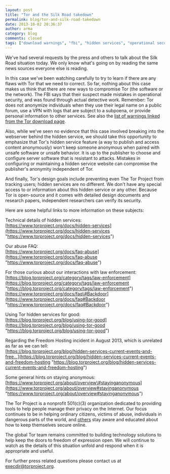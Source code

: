 ```yaml
---
layout: post
title: "Tor and the Silk Road takedown"
permalink: blog/tor-and-silk-road-takedown
date: 2013-10-02 20:36:37
author: arma
category: blog
comments: closed
tags: ["download warnings", "fbi", "hidden services", "operational security", "silk road", "tor"]
---
```


We've had several requests by the press and others to talk about the Silk Road situation today. We only know what's going on by reading the same news sources everyone else is reading.

In this case we've been watching carefully to try to learn if there are any flaws with Tor that we need to correct. So far, nothing about this case makes us think that there are new ways to compromise Tor (the software or the network). The FBI says that their suspect made mistakes in operational security, and was found through actual detective work. Remember: Tor does not anonymize individuals when they use their legal name on a public forum, use a VPN with logs that are subject to a subpoena, or provide personal information to other services. See also the [list of warnings linked from the Tor download page](https://www.torproject.org/download/download#warning).

Also, while we've seen no evidence that this case involved breaking into the webserver behind the hidden service, we should take this opportunity to emphasize that Tor's hidden service feature (a way to publish and access content anonymously) won't keep someone anonymous when paired with unsafe software or unsafe behavior. It is up to the publisher to choose and configure server software that is resistant to attacks. Mistakes in configuring or maintaining a hidden service website can compromise the publisher's anonymity independent of Tor.

And finally, Tor's design goals include preventing even The Tor Project from tracking users; hidden services are no different. We don't have any special access to or information about this hidden service or any other. Because Tor is open-source and it comes with detailed design documents and research papers, independent researchers can verify its security.

Here are some helpful links to more information on these subjects:

Technical details of hidden services:  
 [https://www.torproject.org/docs/hidden-services](https://www.torproject.org/docs/hidden-services "https://www.torproject.org/docs/hidden-services")

Our abuse FAQ:  
 [https://www.torproject.org/docs/faq-abuse](https://www.torproject.org/docs/faq-abuse "https://www.torproject.org/docs/faq-abuse")

For those curious about our interactions with law enforcement:  
 [https://blog.torproject.org/category/tags/law-enforcement](https://blog.torproject.org/category/tags/law-enforcement "https://blog.torproject.org/category/tags/law-enforcement")  
 [https://www.torproject.org/docs/faq\#Backdoor](https://www.torproject.org/docs/faq#Backdoor "https://www.torproject.org/docs/faq#Backdoor")

Using Tor hidden services for good:  
 [https://blog.torproject.org/blog/using-tor-good](https://blog.torproject.org/blog/using-tor-good "https://blog.torproject.org/blog/using-tor-good")

Regarding the Freedom Hosting incident in August 2013, which is unrelated  
 as far as we can tell:  
 [https://blog.torproject.org/blog/hidden-services-current-events-and-free...](https://blog.torproject.org/blog/hidden-services-current-events-and-freedom-hosting "https://blog.torproject.org/blog/hidden-services-current-events-and-freedom-hosting")

Some general hints on staying anonymous:  
 [https://www.torproject.org/about/overview\#stayinganonymous](https://www.torproject.org/about/overview#stayinganonymous "https://www.torproject.org/about/overview#stayinganonymous")

The Tor Project is a nonprofit 501(c)(3) organization dedicated to providing tools to help people manage their privacy on the Internet. Our focus continues to be in helping ordinary citizens, victims of abuse, individuals in dangerous parts of the world, and [others](https://www.torproject.org/about/torusers) stay aware and educated about how to keep themselves secure online.

The global Tor team remains committed to building technology solutions to help keep the doors to freedom of expression open. We will continue to watch as the details of this situation unfold and respond when it is appropriate and useful.

For further press related questions please contact us at [execdir@torproject.org](mailto:execdir@torproject.org).
